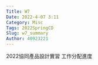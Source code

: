 ```yaml
---
Title: W7
Date: 2022-4-07 3:11
Category: Misc
Tags: 2022SpringCD
Slug: w7_summary
Author: 40923221
---
```


2022協同產品設計實習
工作分配進度
<!-- PELICAN_END_SUMMARY -->
